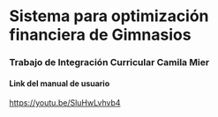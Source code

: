 # Sistema para optimización financiera de Gimnasios
### Trabajo de Integración Curricular Camila Mier

#### Link del manual de usuario
https://youtu.be/SluHwLvhvb4
